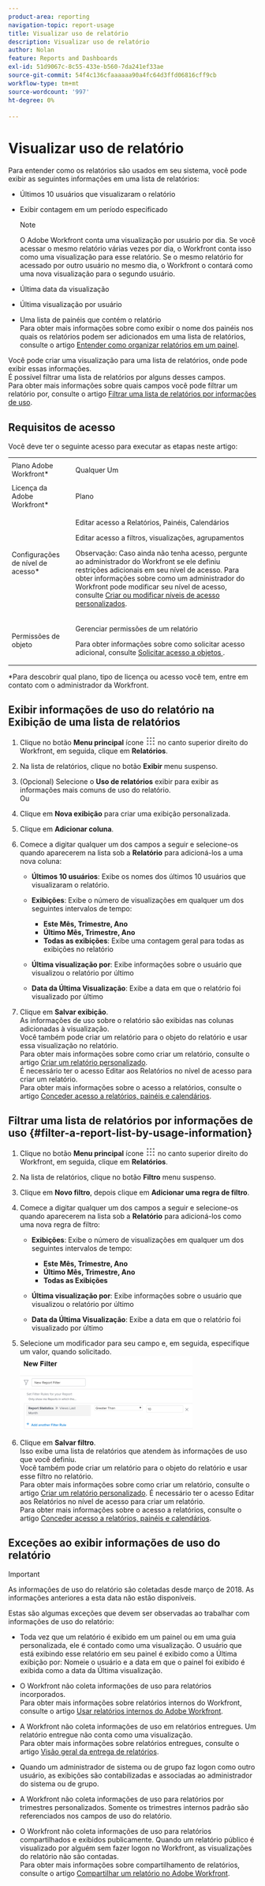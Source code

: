 ```yaml
---
product-area: reporting
navigation-topic: report-usage
title: Visualizar uso de relatório
description: Visualizar uso de relatório
author: Nolan
feature: Reports and Dashboards
exl-id: 51d9067c-8c55-433e-b560-7da241ef33ae
source-git-commit: 54f4c136cfaaaaaa90a4fc64d3ffd06816cff9cb
workflow-type: tm+mt
source-wordcount: '997'
ht-degree: 0%

---
```


# Visualizar uso de relatório

<!--
<p data-mc-conditions="QuicksilverOrClassic.Draft mode">(NOTE: : *** DO NOT CHANGE, REMOVE, CHANGE LINK, RENAME THIS ARTICLE- IT IS LINKED TO THE PENDO GUIDE FOR THE MAIN REPORTS AREA***)</p>
-->

Para entender como os relatórios são usados em seu sistema, você pode exibir as seguintes informações em uma lista de relatórios:

* Últimos 10 usuários que visualizaram o relatório
* Exibir contagem em um período especificado

   >[!NOTE]
   >
   >O Adobe Workfront conta uma visualização por usuário por dia. Se você acessar o mesmo relatório várias vezes por dia, o Workfront conta isso como uma visualização para esse relatório. Se o mesmo relatório for acessado por outro usuário no mesmo dia, o Workfront o contará como uma nova visualização para o segundo usuário.

* Última data da visualização
* Última visualização por usuário
* Uma lista de painéis que contém o relatório\
   Para obter mais informações sobre como exibir o nome dos painéis nos quais os relatórios podem ser adicionados em uma lista de relatórios, consulte o artigo [Entender como organizar relatórios em um painel](../../../reports-and-dashboards/reports/report-usage/understand-how-organize-reports-dashboard.md).

Você pode criar uma visualização para uma lista de relatórios, onde pode exibir essas informações.\
É possível filtrar uma lista de relatórios por alguns desses campos.\
Para obter mais informações sobre quais campos você pode filtrar um relatório por, consulte o artigo [Filtrar uma lista de relatórios por informações de uso](#filter-a-report-list-by-usage-information).

## Requisitos de acesso

Você deve ter o seguinte acesso para executar as etapas neste artigo:

<table style="table-layout:auto"> 
 <col> 
 <col> 
 <tbody> 
  <tr> 
   <td role="rowheader">Plano Adobe Workfront*</td> 
   <td> <p>Qualquer Um</p> </td> 
  </tr> 
  <tr> 
   <td role="rowheader">Licença da Adobe Workfront*</td> 
   <td> <p>Plano </p> </td> 
  </tr> 
  <tr> 
   <td role="rowheader">Configurações de nível de acesso*</td> 
   <td> <p>Editar acesso a Relatórios, Painéis, Calendários</p> <p>Editar acesso a filtros, visualizações, agrupamentos</p> <p>Observação: Caso ainda não tenha acesso, pergunte ao administrador do Workfront se ele definiu restrições adicionais em seu nível de acesso. Para obter informações sobre como um administrador do Workfront pode modificar seu nível de acesso, consulte <a href="../../../administration-and-setup/add-users/configure-and-grant-access/create-modify-access-levels.md" class="MCXref xref">Criar ou modificar níveis de acesso personalizados</a>.</p> </td> 
  </tr> 
  <tr> 
   <td role="rowheader">Permissões de objeto</td> 
   <td> <p>Gerenciar permissões de um relatório</p> <p>Para obter informações sobre como solicitar acesso adicional, consulte <a href="../../../workfront-basics/grant-and-request-access-to-objects/request-access.md" class="MCXref xref">Solicitar acesso a objetos </a>.</p> </td> 
  </tr> 
 </tbody> 
</table>

&#42;Para descobrir qual plano, tipo de licença ou acesso você tem, entre em contato com o administrador da Workfront.

## Exibir informações de uso do relatório na Exibição de uma lista de relatórios

1. Clique no botão **Menu principal** ícone ![](assets/main-menu-icon.png) no canto superior direito do Workfront, em seguida, clique em **Relatórios**.

1. Na lista de relatórios, clique no botão **Exibir** menu suspenso.
1. (Opcional) Selecione o **Uso de relatórios** exibir para exibir as informações mais comuns de uso do relatório.\
   Ou

1. Clique em **Nova exibição** para criar uma exibição personalizada.
1. Clique em **Adicionar coluna**.
1. Comece a digitar qualquer um dos campos a seguir e selecione-os quando aparecerem na lista sob a **Relatório** para adicioná-los a uma nova coluna:

   * **Últimos 10 usuários**: Exibe os nomes dos últimos 10 usuários que visualizaram o relatório.
   * **Exibições**: Exibe o número de visualizações em qualquer um dos seguintes intervalos de tempo:

      * **Este Mês, Trimestre, Ano**
      * **Último Mês, Trimestre, Ano**
      * **Todas as exibições**: Exibe uma contagem geral para todas as exibições no relatório
   * **Última visualização por**: Exibe informações sobre o usuário que visualizou o relatório por último
   * **Data da Última Visualização**: Exibe a data em que o relatório foi visualizado por último


1. Clique em **Salvar exibição**.\
   As informações de uso sobre o relatório são exibidas nas colunas adicionadas à visualização.\
   Você também pode criar um relatório para o objeto do relatório e usar essa visualização no relatório.\
   Para obter mais informações sobre como criar um relatório, consulte o artigo [Criar um relatório personalizado](../../../reports-and-dashboards/reports/creating-and-managing-reports/create-custom-report.md).\
   É necessário ter o acesso Editar aos Relatórios no nível de acesso para criar um relatório.\
   Para obter mais informações sobre o acesso a relatórios, consulte o artigo [Conceder acesso a relatórios, painéis e calendários](../../../administration-and-setup/add-users/configure-and-grant-access/grant-access-reports-dashboards-calendars.md).

## Filtrar uma lista de relatórios por informações de uso {#filter-a-report-list-by-usage-information}

1. Clique no botão **Menu principal** ícone ![](assets/main-menu-icon.png) no canto superior direito do Workfront, em seguida, clique em **Relatórios**.
1. Na lista de relatórios, clique no botão **Filtro** menu suspenso.
1. Clique em **Novo filtro**, depois clique em **Adicionar uma regra de filtro**.
1. Comece a digitar qualquer um dos campos a seguir e selecione-os quando aparecerem na lista sob a **Relatório** para adicioná-los como uma nova regra de filtro:

   * **Exibições**: Exibe o número de visualizações em qualquer um dos seguintes intervalos de tempo:

      * **Este Mês, Trimestre, Ano**
      * **Último Mês, Trimestre, Ano**
      * **Todas as Exibições**
   * **Última visualização por**: Exibe informações sobre o usuário que visualizou o relatório por último
   * **Data da Última Visualização**: Exibe a data em que o relatório foi visualizado por último


1. Selecione um modificador para seu campo e, em seguida, especifique um valor, quando solicitado.\
   ![](assets/qs-report-usage-filter-statistics-350x150.png)

1. Clique em **Salvar filtro**.\
   Isso exibe uma lista de relatórios que atendem às informações de uso que você definiu.\
   Você também pode criar um relatório para o objeto do relatório e usar esse filtro no relatório.\
   Para obter mais informações sobre como criar um relatório, consulte o artigo [Criar um relatório personalizado](../../../reports-and-dashboards/reports/creating-and-managing-reports/create-custom-report.md). É necessário ter o acesso Editar aos Relatórios no nível de acesso para criar um relatório.\
   Para obter mais informações sobre o acesso a relatórios, consulte o artigo [Conceder acesso a relatórios, painéis e calendários](../../../administration-and-setup/add-users/configure-and-grant-access/grant-access-reports-dashboards-calendars.md).

## Exceções ao exibir informações de uso do relatório

>[!IMPORTANT]
>
>As informações de uso do relatório são coletadas desde março de 2018. As informações anteriores a esta data não estão disponíveis.

Estas são algumas exceções que devem ser observadas ao trabalhar com informações de uso do relatório:

* Toda vez que um relatório é exibido em um painel ou em uma guia personalizada, ele é contado como uma visualização. O usuário que está exibindo esse relatório em seu painel é exibido como a Última exibição por: Nomeie o usuário e a data em que o painel foi exibido é exibida como a data da Última visualização.
* O Workfront não coleta informações de uso para relatórios incorporados.\
   Para obter mais informações sobre relatórios internos do Workfront, consulte o artigo [Usar relatórios internos do Adobe Workfront](../../../reports-and-dashboards/reports/using-built-in-reports/use-workfront-built-in-reports.md).

* A Workfront não coleta informações de uso em relatórios entregues. Um relatório entregue não conta como uma visualização.\
   Para obter mais informações sobre relatórios entregues, consulte o artigo [Visão geral da entrega de relatórios](../../../reports-and-dashboards/reports/creating-and-managing-reports/set-up-report-deliveries.md).

* Quando um administrador de sistema ou de grupo faz logon como outro usuário, as exibições são contabilizadas e associadas ao administrador do sistema ou de grupo.
* A Workfront não coleta informações de uso para relatórios por trimestres personalizados. Somente os trimestres internos padrão são referenciados nos campos de uso do relatório.
* O Workfront não coleta informações de uso para relatórios compartilhados e exibidos publicamente. Quando um relatório público é visualizado por alguém sem fazer logon no Workfront, as visualizações do relatório não são contadas.\
   Para obter mais informações sobre compartilhamento de relatórios, consulte o artigo [Compartilhar um relatório no Adobe Workfront](../../../reports-and-dashboards/reports/creating-and-managing-reports/share-report.md).
